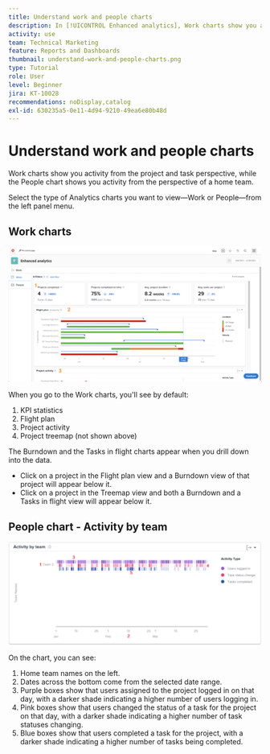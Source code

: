```yaml
---
title: Understand work and people charts
description: In [!UICONTROL Enhanced analytics], Work charts show you activity from the project and task perspective, while People charts show you activity from the perspective of a home team.
activity: use
team: Technical Marketing
feature: Reports and Dashboards
thumbnail: understand-work-and-people-charts.png
type: Tutorial
role: User
level: Beginner
jira: KT-10028
recommendations: noDisplay,catalog
exl-id: 630235a5-0e11-4d94-9210-49ea6e80b48d
---
```

# Understand work and people charts

Work charts show you activity from the project and task perspective, while the People chart shows you activity from the perspective of a home team.

Select the type of Analytics charts you want to view—Work or People—from the left panel menu.

## Work charts

![An image of finding the [!UICONTROL Analytics] feature in the [!DNL Workfront Classic]](assets/section-1-1.png)

When you go to the Work charts, you'll see by default: 

1. KPI statistics
1. Flight plan
1. Project activity
1. Project treemap (not shown above)

The Burndown and the Tasks in flight charts appear when you drill down into the data. 

* Click on a project in the Flight plan view and a Burndown view of that project will appear below it. 
* Click on a project in the Treemap view and both a Burndown and a Tasks in flight view will appear below it.

## People chart - Activity by team

![An image showing an activity by team chart with numbers on areas described in the bullets below](assets/section-3-1.png)

On the chart, you can see:

1. Home team names on the left.
1. Dates across the bottom come from the selected date range.
1. Purple boxes show that users assigned to the project logged in on that day, with a darker shade indicating a higher number of users logging in.
1. Pink boxes show that users changed the status of a task for the project on that day, with a darker shade indicating a higher number of task statuses changing.
1. Blue boxes show that users completed a task for the project, with a darker shade indicating a higher number of tasks being completed.

